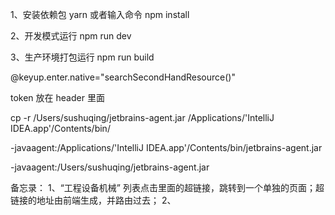 1、安装依赖包
yarn
或者输入命令
npm install

2、开发模式运行
npm run dev

3、生产环境打包运行
npm run build

@keyup.enter.native="searchSecondHandResource()"

token 放在 header 里面

cp -r /Users/sushuqing/jetbrains-agent.jar /Applications/'IntelliJ IDEA.app'/Contents/bin/

-javaagent:/Applications/'IntelliJ IDEA.app'/Contents/bin/jetbrains-agent.jar

-javaagent:/Users/sushuqing/jetbrains-agent.jar


备忘录：
1、“工程设备机械” 列表点击里面的超链接，跳转到一个单独的页面；超链接的地址由前端生成，并路由过去；
2、


